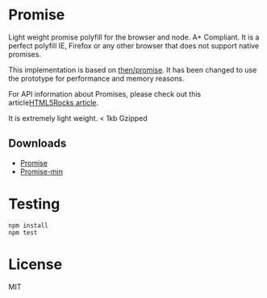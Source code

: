 Promise
=============

Light weight promise polyfill for the browser and node. A+ Compliant. It is a perfect polyfill IE, Firefox or any other browser that does not support native promises.


This implementation is based on [then/promise](https://github.com/then/promise). It has been changed to use the prototype for performance and memory reasons.

For API information about Promises, please check out this article[HTML5Rocks article](http://www.html5rocks.com/en/tutorials/es6/promises/).

It is extremely light weight. < 1kb Gzipped

## Downloads

- [Promise](https://raw.github.com/taylorhakes/promise-polyfill/master/Promise.js)
- [Promise-min](https://raw.github.com/taylorhakes/promise-polyfill/master/Promise.min.js)

# Testing
```
npm install
npm test
```

# License
MIT

